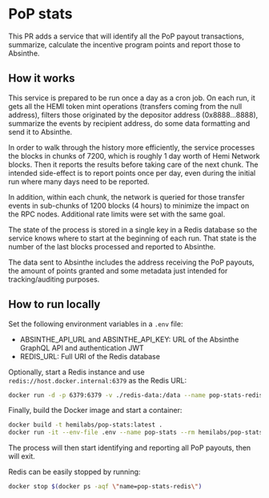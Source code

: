 # PoP stats

This PR adds a service that will identify all the PoP payout transactions, summarize, calculate the incentive program points and report those to Absinthe.

## How it works

This service is prepared to be run once a day as a cron job.
On each run, it gets all the HEMI token mint operations (transfers coming from the null address), filters those originated by the depositor address (0x8888...8888), summarize the events by recipient address, do some data formatting and send it to Absinthe.

In order to walk through the history more efficiently, the service processes the blocks in chunks of 7200, which is roughly 1 day worth of Hemi Network blocks.
Then it reports the results before taking care of the next chunk.
The intended side-effect is to report points once per day, even during the initial run where many days need to be reported.

In addition, within each chunk, the network is queried for those transfer events in sub-chunks of 1200 blocks (4 hours) to minimize the impact on the RPC nodes. Additional rate limits were set with the same goal.

The state of the process is stored in a single key in a Redis database so the service knows where to start at the beginning of each run.
That state is the number of the last blocks processed and reported to Absinthe.

The data sent to Absinthe includes the address receiving the PoP payouts, the amount of points granted and some metadata just intended for tracking/auditing purposes.

## How to run locally

Set the following environment variables in a `.env` file:

- ABSINTHE_API_URL and ABSINTHE_API_KEY: URL of the Absinthe GraphQL API and authentication JWT
- REDIS_URL: Full URI of the Redis database

Optionally, start a Redis instance and use `redis://host.docker.internal:6379` as the Redis URL:

```sh
docker run -d -p 6379:6379 -v ./redis-data:/data --name pop-stats-redis --rm redis:7-alpine redis-server --save 60 1 --loglevel warning
```

Finally, build the Docker image and start a container:

```sh
docker build -t hemilabs/pop-stats:latest .
docker run -it --env-file .env --name pop-stats --rm hemilabs/pop-stats:latest
```

The process will then start identifying and reporting all PoP payouts, then will exit.

Redis can be easily stopped by running:

```sh
docker stop $(docker ps -aqf \"name=pop-stats-redis\")
```
